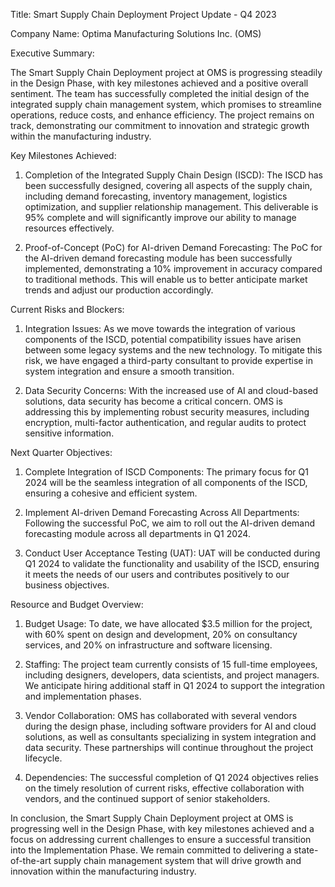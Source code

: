 Title: Smart Supply Chain Deployment Project Update - Q4 2023

Company Name: Optima Manufacturing Solutions Inc. (OMS)

Executive Summary:

The Smart Supply Chain Deployment project at OMS is progressing steadily in the Design Phase, with key milestones achieved and a positive overall sentiment. The team has successfully completed the initial design of the integrated supply chain management system, which promises to streamline operations, reduce costs, and enhance efficiency. The project remains on track, demonstrating our commitment to innovation and strategic growth within the manufacturing industry.

Key Milestones Achieved:

1. Completion of the Integrated Supply Chain Design (ISCD): The ISCD has been successfully designed, covering all aspects of the supply chain, including demand forecasting, inventory management, logistics optimization, and supplier relationship management. This deliverable is 95% complete and will significantly improve our ability to manage resources effectively.

2. Proof-of-Concept (PoC) for AI-driven Demand Forecasting: The PoC for the AI-driven demand forecasting module has been successfully implemented, demonstrating a 10% improvement in accuracy compared to traditional methods. This will enable us to better anticipate market trends and adjust our production accordingly.

Current Risks and Blockers:

1. Integration Issues: As we move towards the integration of various components of the ISCD, potential compatibility issues have arisen between some legacy systems and the new technology. To mitigate this risk, we have engaged a third-party consultant to provide expertise in system integration and ensure a smooth transition.

2. Data Security Concerns: With the increased use of AI and cloud-based solutions, data security has become a critical concern. OMS is addressing this by implementing robust security measures, including encryption, multi-factor authentication, and regular audits to protect sensitive information.

Next Quarter Objectives:

1. Complete Integration of ISCD Components: The primary focus for Q1 2024 will be the seamless integration of all components of the ISCD, ensuring a cohesive and efficient system.

2. Implement AI-driven Demand Forecasting Across All Departments: Following the successful PoC, we aim to roll out the AI-driven demand forecasting module across all departments in Q1 2024.

3. Conduct User Acceptance Testing (UAT): UAT will be conducted during Q1 2024 to validate the functionality and usability of the ISCD, ensuring it meets the needs of our users and contributes positively to our business objectives.

Resource and Budget Overview:

1. Budget Usage: To date, we have allocated $3.5 million for the project, with 60% spent on design and development, 20% on consultancy services, and 20% on infrastructure and software licensing.

2. Staffing: The project team currently consists of 15 full-time employees, including designers, developers, data scientists, and project managers. We anticipate hiring additional staff in Q1 2024 to support the integration and implementation phases.

3. Vendor Collaboration: OMS has collaborated with several vendors during the design phase, including software providers for AI and cloud solutions, as well as consultants specializing in system integration and data security. These partnerships will continue throughout the project lifecycle.

4. Dependencies: The successful completion of Q1 2024 objectives relies on the timely resolution of current risks, effective collaboration with vendors, and the continued support of senior stakeholders.

In conclusion, the Smart Supply Chain Deployment project at OMS is progressing well in the Design Phase, with key milestones achieved and a focus on addressing current challenges to ensure a successful transition into the Implementation Phase. We remain committed to delivering a state-of-the-art supply chain management system that will drive growth and innovation within the manufacturing industry.